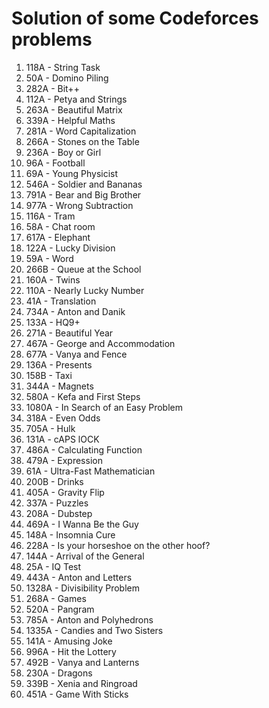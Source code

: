 # Solution of some Codeforces problems
1. 118A - String Task
2. 50A - Domino Piling
3. 282A - Bit++
4. 112A - Petya and Strings
5. 263A - Beautiful Matrix
6. 339A - Helpful Maths
7. 281A - Word Capitalization
8. 266A - Stones on the Table
9. 236A - Boy or Girl
10. 96A - Football
11. 69A - Young Physicist
12. 546A - Soldier and Bananas
13. 791A - Bear and Big Brother
14. 977A - Wrong Subtraction
15. 116A - Tram
16. 58A - Chat room
17. 617A - Elephant
18. 122A - Lucky Division
19. 59A - Word
20. 266B - Queue at the School
21. 160A - Twins
22. 110A - Nearly Lucky Number
23. 41A - Translation
24. 734A - Anton and Danik
25. 133A - HQ9+
26. 271A - Beautiful Year
27. 467A - George and Accommodation
28. 677A - Vanya and Fence
29. 136A - Presents
30. 158B - Taxi
31. 344A - Magnets
32. 580A - Kefa and First Steps
33. 1080A - In Search of an Easy Problem
34. 318A - Even Odds
35. 705A - Hulk
36. 131A - cAPS lOCK
37. 486A - Calculating Function
38. 479A - Expression
39. 61A - Ultra-Fast Mathematician
40. 200B - Drinks
41. 405A - Gravity Flip
42. 337A - Puzzles
43. 208A - Dubstep
44. 469A - I Wanna Be the Guy
45. 148A - Insomnia Cure
46. 228A - Is your horseshoe on the other hoof?
47. 144A - Arrival of the General
48. 25A - IQ Test
49. 443A - Anton and Letters
50. 1328A - Divisibility Problem
51. 268A - Games
52. 520A - Pangram
53. 785A - Anton and Polyhedrons
54. 1335A - Candies and Two Sisters
55. 141A - Amusing Joke
56. 996A - Hit the Lottery
57. 492B - Vanya and Lanterns
58. 230A - Dragons
59. 339B - Xenia and Ringroad
60. 451A - Game With Sticks
